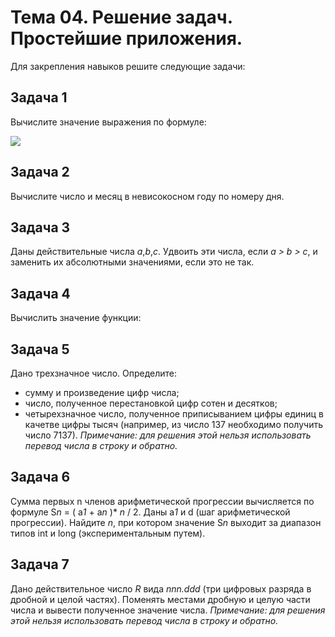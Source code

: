 # Тема 04. Решение задач. Простейшие приложения.

Для закрепления навыков решите следующие задачи:

## Задача 1
Вычислите значение выражения по формуле:

![](https://github.com/OlgaSmolyakova/JavaWebDevelopment-Resouces/blob/master/%D0%A2%D0%B5%D0%BC%D0%B0_04_%D0%A0%D0%B5%D1%88%D0%B5%D0%BD%D0%B8%D0%B5_%D0%B7%D0%B0%D0%B4%D0%B0%D1%87_%D0%9F%D1%80%D0%BE%D1%81%D1%82%D0%B5%D0%B9%D1%88%D0%B8%D0%B5_%D0%BF%D1%80%D0%B8%D0%BB%D0%BE%D0%B6%D0%B5%D0%BD%D0%B8%D1%8F/pic/m4_t1.jpg)

## Задача 2
Вычислите число и месяц в невисокосном году по номеру дня.

## Задача 3
Даны действительные числа *а*,*b*,*с*. Удвоить эти числа, если *а > b > с*, и заменить их абсолютными значениями, если это не так.

## Задача 4
Вычислить значение функции:


## Задача 5

Дано трехзначное число. Определите:
* сумму и произведение цифр числа;
* число, полученное перестановкой цифр сотен и десятков;
* четырехзначное число, полученное приписыванием цифры единиц в качетве цифры тысяч (например, из число 137 необходимо получить число 7137).
*Примечание: для решения этой нельзя использовать перевод числа в строку и обратно.*

## Задача 6
Сумма первых n членов арифметической прогрессии вычисляется по формуле S*n* = ( a*1* + a*n* )* *n* / 2. Даны a*1* и d (шаг арифметической прогрессии). Найдите *n*, при котором значение S*n* выходит за диапазон типов int и long (экспериментальным путем).

## Задача 7
Дано действительное число *R* вида *nnn.ddd* (три цифровых разряда в дробной и целой частях). Поменять местами дробную и целую части числа и вывести полученное значение числа.
*Примечание: для решения этой нельзя использовать перевод числа в строку и обратно.*




